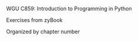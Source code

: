 WGU C859: Introduction to Programming in Python

Exercises from zyBook

Organized by chapter number
